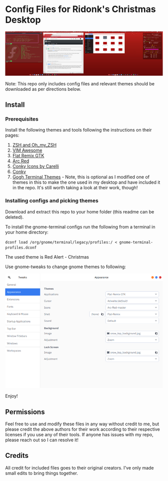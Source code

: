 # Config Files for Ridonk's Christmas Desktop

![Screenshot of desktop](Pictures/desktop_screenshot_christmas.png)

Note: This repo only includes config files and relevant themes should be downloaded as per directions below.

## Install

### Prerequisites

Install the following themes and tools following the instructions on their pages:

1. [ZSH and Oh_my_ZSH](https://github.com/robbyrussell/oh-my-zsh)
2. [VIM Awesome](https://github.com/vim-awesome/vim-awesome)
3. [Flat Remix GTK](https://github.com/daniruiz/flat-remix-gtk)
4. [Arc Red](https://github.com/terroreek/Arc-Red)
5. [Conky Icons by Carelli](https://github.com/antoniocarelli/conky)
6. [Conky](https://github.com/brndnmtthws/conky)
7. [Gogh Terminal Themes](https://github.com/Mayccoll/Gogh) - Note, this is optional as I modified one of themes in this to make the one used in my desktop and have included it in the repo. It's still worth taking a look at their work, though!

### Installing configs and picking themes

Download and extract this repo to your home folder (this readme can be deleted).

To install the gnome-terminal configs run the following from a terminal in your home directory:

`dconf load /org/gnome/terminal/legacy/profiles:/ < gnome-terminal-profiles.dconf`

The used theme is Red Alert - Christmas

Use gnome-tweaks to change gnome themes to following:

![gnome-tweaks-config](Pictures/gnome-tweaks-setup-christmas.png)

Enjoy!

## Permissions
Feel free to use and modify these files in any way without credit to me, but please credit the above authors for their work according to their respective licenses if you use any of their tools. If anyone has issues with my repo, please reach out so I can resolve it!

## Credits

All credit for included files goes to their original creators. I've only made small edits to bring things together.
